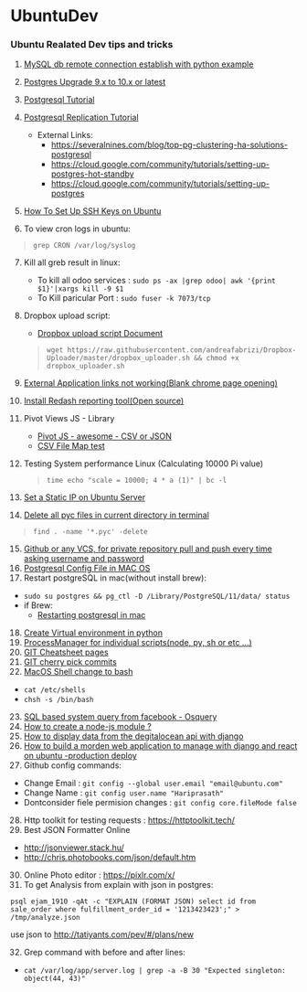 # UbuntuDev

### Ubuntu Realated Dev tips and tricks

1. [MySQL db remote connection establish with python example](mysql%20db%20remote%20connection%20establish%20with%20python%20example.txt)

2. [Postgres Upgrade 9.x to 10.x or latest](Postgres_upgrade_9.x%20to%2010.x.md)

3. [Postgresql Tutorial](https://www.systemcodegeeks.com/databases/postgresql/postgresql-database-tutorial/)

4. [Postgresql Replication Tutorial](https://www.systemcodegeeks.com/databases/postgresql/postgresql-hot-standby-database-replication/)
   - External Links:
     * https://severalnines.com/blog/top-pg-clustering-ha-solutions-postgresql
     * https://cloud.google.com/community/tutorials/setting-up-postgres-hot-standby
     * https://cloud.google.com/community/tutorials/setting-up-postgres

5. [How To Set Up SSH Keys on Ubuntu](rsync_ssh_copy_commands.sh)

6. To view cron logs in ubuntu:
> `grep CRON /var/log/syslog`

7. Kill all greb result in linux:
   - To kill all odoo services : `sudo ps -ax |grep odoo| awk '{print $1}'|xargs kill -9 $1`
   -  To Kill paricular Port : `sudo fuser -k 7073/tcp`

8. Dropbox upload script:
   * [Dropbox upload script Document](https://www.addictivetips.com/ubuntu-linux-tips/use-dropbox-from-the-linux-command-line/)
   > `wget https://raw.githubusercontent.com/andreafabrizi/Dropbox-Uploader/master/dropbox_uploader.sh && chmod +x dropbox_uploader.sh`
    
9. [External Application links not working(Blank chrome page opening)](https://askubuntu.com/questions/689449/external-links-are-opened-as-blank-tabs-in-new-browser-window-in-chrome)
    

10. [Install Redash reporting tool(Open source)](Redash/)

11. Pivot Views JS - Library
    * [Pivot JS - awesome - CSV or JSON](https://pivottable.js.org/examples/index.html)
    * [CSV File Map test](https://pivottable.js.org/examples/mps_csv.html)

12. Testing System performance Linux (Calculating 10000 Pi value)
    > `time echo "scale = 10000; 4 * a (1)" | bc -l`

13. [Set a Static IP on Ubuntu Server](https://www.howtoforge.com/linux-basics-set-a-static-ip-on-ubuntu)
14. [Delete all pyc files in current directory in terminal](https://blog.mozilla.org/webdev/2015/10/27/eradicating-those-nasty-pyc-files/)
   > `find . -name '*.pyc' -delete`
15. [Github or any VCS, for private repository pull and push every time asking username and password](github_credentials_setup.md)
16. [Postgresql Config File in  MAC OS](https://til.codes/postgresql-how-to-find-pg_hba-conf-file-using-mac-os-x/)
17. Restart postgreSQL in mac(without install brew):
  - `sudo su postgres && pg_ctl -D /Library/PostgreSQL/11/data/ status`
  - if Brew:
      * [Restarting postgresql in mac](https://tableplus.com/blog/2018/10/how-to-start-stop-restart-postgresql-server.html)
18. [Create Virtual environment in python](Create_virtual_environment.md)
19. [ProcessManager for individual scripts(node, py, sh or etc ...)](ProcessManager_for_microservices.md)
20. [GIT Cheatsheet pages](https://www.atlassian.com/dam/jcr:8132028b-024f-4b6b-953e-e68fcce0c5fa/atlassian-git-cheatsheet.pdf)
21. [GIT cherry pick commits](https://www.devroom.io/2010/06/10/cherry-picking-specific-commits-from-another-branch/)
22. [MacOS Shell change to bash](https://www.cyberciti.biz/faq/change-default-shell-to-bash-on-macos-catalina/) 
   - `cat /etc/shells`
   - `chsh -s /bin/bash`
23. [SQL based system query from facebook - Osquery](https://osquery.io)
24. [How to create a node-js module ?](https://www.digitalocean.com/community/tutorials/how-to-create-a-node-js-module)
25. [How to display data from the degitalocean api with django](https://www.digitalocean.com/community/tutorials/how-to-display-data-from-the-digitalocean-api-with-django)
26. [How to build a morden web application to manage with django and react on ubuntu -production deploy](https://www.digitalocean.com/community/tutorials/how-to-build-a-modern-web-application-to-manage-customer-information-with-django-and-react-on-ubuntu-18-04)
27. Github config commands:
   - Change Email : `git config --global user.email "email@ubuntu.com"`
   - Change Name : `git config user.name "Hariprasath"`
   - Dontconsider fiele permision changes : `git config core.fileMode false`
28. Http toolkit for testing requests : https://httptoolkit.tech/
29. Best JSON Formatter Online
   - http://jsonviewer.stack.hu/
   - http://chris.photobooks.com/json/default.htm
30. Online Photo editor : https://pixlr.com/x/
31. To get Analysis from explain with json in postgres:

`psql ejam_1910 -qAt -c "EXPLAIN (FORMAT JSON) select id from sale_order where fulfillment_order_id = '1213423423';" > /tmp/analyze.json`

use json to http://tatiyants.com/pev/#/plans/new

32. Grep command with before and after lines:
   - `cat /var/log/app/server.log | grep -a -B 30 "Expected singleton: object(44, 43)"`
